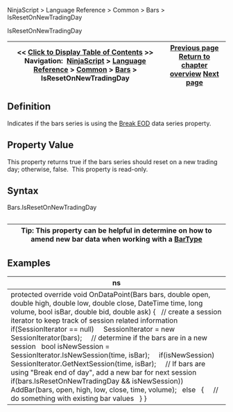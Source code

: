 ﻿
NinjaScript \> Language Reference \> Common \> Bars \> IsResetOnNewTradingDay

IsResetOnNewTradingDay

| \<\< [Click to Display Table of Contents](isresetonnewtradingday.md) \>\> **Navigation:**     [NinjaScript](ninjascript-1.md) \> [Language Reference](language_reference_wip-1.md) \> [Common](common-1.md) \> [Bars](bars-1.md) \> IsResetOnNewTradingDay | [Previous page](islastbarofsession-1.md) [Return to chapter overview](bars-1.md) [Next page](istickreplay-1.md) |
| --- | --- |
## Definition
Indicates if the bars series is using the [Break EOD](break_at_eod-1.md) data series property.  
 
## Property Value
This property returns true if the bars series should reset on a new trading day; otherwise, false.  This property is read\-only.
 
## Syntax
Bars.IsResetOnNewTradingDay
## 

| Tip: This property can be helpful in determine on how to amend new bar data when working with a [BarType](bars_type-1.md) |
| --- |
## 
## 
## Examples

| ns |
| --- |
| protected override void OnDataPoint(Bars bars, double open, double high, double low, double close, DateTime time, long volume, bool isBar, double bid, double ask) {    // create a session iterator to keep track of session related information    if(SessionIterator \=\= null)      SessionIterator \= new SessionIterator(bars);      // determine if the bars are in a new session    bool isNewSession \= SessionIterator.IsNewSession(time, isBar);      if(isNewSession)      SessionIterator.GetNextSession(time, isBar);      // If bars are using "Break end of day", add a new bar for next session    if(bars.IsResetOnNewTradingDay \&\& isNewSession))      AddBar(bars, open, high, low, close, time, volume);    else    {      // do something with existing bar values    } } |
